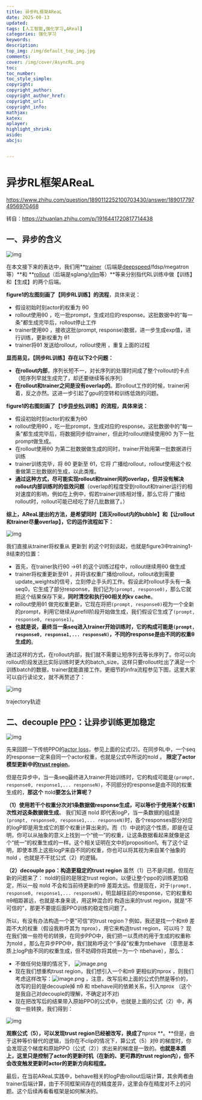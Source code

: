 ```yaml
---
title: 异步RL框架AReaL
date: 2025-08-13
updated:
tags: [人工智能,强化学习,AReal]
categories: 强化学习
keywords:
description:
top_img: /img/default_top_img.jpg
comments:
cover: /img/cover/AsyncRL.png
toc:
toc_number:
toc_style_simple:
copyright:
copyright_author:
copyright_author_href:
copyright_url:
copyright_info:
mathjax:
katex:
aplayer:
highlight_shrink:
aside:
abcjs:


---
```




# 异步RL框架AReaL

https://www.zhihu.com/question/1890112252100703430/answer/1890177974956970468

转自：https://zhuanlan.zhihu.com/p/1916441720817714438

## 一、异步的含义   

![img](https://pic1.zhimg.com/v2-96a90449589588944ea5b44357a05dba_1440w.jpg)


在本文接下来的表达中，我们用**[trainer](https://zhida.zhihu.com/search?content_id=258974672&content_type=Article&match_order=1&q=trainer&zhida_source=entity)（后端是[deepspeed](https://zhida.zhihu.com/search?content_id=258974672&content_type=Article&match_order=1&q=deepspeed&zhida_source=entity)/fdsp/megatron等）**和 **[rollout](https://zhida.zhihu.com/search?content_id=258974672&content_type=Article&match_order=1&q=rollout&zhida_source=entity)（后端是sglang/[vllm](https://zhida.zhihu.com/search?content_id=258974672&content_type=Article&match_order=1&q=vllm&zhida_source=entity)等）**等来分别指代RL训练中做【训练】和【生成】的两个后端。


**figure1的左图刻画了【同步RL训练】的流程**，具体来说：

- 假设初始时刻actor的权重为 θ0
- rollout使用θ0 ，吃一批prompt，生成对应的response。这批数据中的“每一条”都生成完毕后，rollout停止工作
- trainer使用θ0 ，接收这批(prompt, response)数据，进一步生成exp值，进行训练，更新权重为 θ1
- trainer将θ1 发送给rollout，rollout使用 ，重复上面的过程



**显而易见，【同步RL训练】存在以下2个问题：**

- **在rollout内部**，序列长短不一，对长序列的处理时间成了整个rollout的卡点（短序列早就生成完了，却还要继续等长序列）
- **在rollout和trainer之间是没有overlap的**。即rollout工作的时候，trainer闲着，反之亦然。这进一步引起了gpu的空转和训练低效的问题。



**figure1的右图刻画了【1步[异步RL](https://zhida.zhihu.com/search?content_id=258974672&content_type=Article&match_order=1&q=异步RL&zhida_source=entity)训练】的流程，具体来说：**

- 假设初始时刻actor的权重为θ0 
- rollout使用θ0 ，吃一批prompt，生成对应的response。这批数据中的“每一条”都生成完毕后，将数据同步给trainer，但此时rollout继续使用θ0  为下一批prompt做生成。
- 在rollout使用θ0  为第二批数据做生成的同时，trainer开始用第一批数据进行训练
- trainer训练完毕，将 θ0 更新至 θ1，它将 广播给rollout，rollout使用这个权重做第三批数据的生成，以此类推。
- **通过这种方式，尽可能实现rollout和trainer间的overlap，但并没有解决rollout内部训练时的低效问题**（overlap的程度受到rollout和trainer运行的相对速度的影响，例如在上例中，假若trainer训练相对慢，那么它将 广播给rollout时，rollout可能已经吃了好几批数据了。）



**综上，AReaL提出的方法，是希望同时【消灭rollout内的bubble】和【让rollout和trainer尽量overlap】，它的运作流程如下：**



![img](https://pic1.zhimg.com/v2-697765f401401a734bce34338302976c_1440w.jpg)


我们直接从trainer将权重从 更新到 的这个时刻谈起，也就是figure3中training1-8结束的位置：

- 首先，在trainer执行θ0 ->θ1 的这个训练过程中，rollout继续用θ0 做生成
- trainer将权重更新至θ1 ，并将该权重广播给rollout，rollout收到需要update_weights的信号，立刻停止手头的工作。假设此时rollout手头有一条seq0，它生成了部分response，我们记为`(prompt, response0)`，那么它就把这个结果保存下来，**同时清空和执行θ0相关的kv cache**。
- rollout使用θ1 做完权重更新，它现在将把`(prompt, response0)`视为一个全新的prompt，利用它继续从prefill阶段开始做生成，我们假设它生成了`(prompt, response0, response1)`。
- **也就是说，最终当一条seq进入trainer开始训练时，它的构成可能是`(prompt, response0, response1,... responseN)`，不同的response是由不同的权重θ生成的**。



通过这样的方式，在rollout内部，我们就不需要让短序列去等长序列了。你可以向rollout阶段发送比实际训练时更大的batch_size，这样只要rollout吐出了满足一个训练batch的数据，trainer就能直接工作。更细节的infra流程参见下图，这里大家可以自行读论文，就不再赘述了：

![img](https://picx.zhimg.com/v2-d36f4554e901c0fa49914c080606e345_1440w.jpg)

trajectory轨迹

##    二、decouple [PPO](https://zhida.zhihu.com/search?content_id=258974672&content_type=Article&match_order=1&q=PPO&zhida_source=entity)：让异步训练更加稳定 

![img](https://picx.zhimg.com/v2-f89d1fa1cf9ed1a2ccc80733849832d9_1440w.jpg)


先来回顾一下传统PPO的[actor loss](https://zhida.zhihu.com/search?content_id=258974672&content_type=Article&match_order=1&q=actor+loss&zhida_source=entity)，参见上面的公式(2)。在同步RL中，一个seq的response一定来自同一个actor权重，也就是公式中所说的πold 。 **限定了actor模型更新中的[trust region](https://zhida.zhihu.com/search?content_id=258974672&content_type=Article&match_order=1&q=trust+region&zhida_source=entity)**。


但是在异步中，当一条seq最终进入trainer开始训练时，它的构成可能是`(prompt, response0, response1,... responseN)`，不同部分的response是由不同的权重生成的，**那这个** πold**要怎么计算呢？**


**（1）使用若干个权重分次对1条数据做response生成，可以等价于使用某个权重1次性对这条数据做生成**。
我们知道 πold 即代表logP，当一条数据的组成是`(prompt, response0, response1,... responseN)`时，各个responses部分对应的logP即是用生成它的那个权重计算出来的。而（1）中说的这个性质，即是在证明，你可以从抽象的意义上找到一个“统一”的权重，让这条数据看起来就像是这个“统一”的权重生成的一样。这个相关证明在文中的proposition1。有了这个证明，即使本质上这些logP来自不同的权重，你也可以将其视为来自某个抽象的 πold ，也就是不干扰公式（2）的逻辑。


**（2）decouple ppo：构造更稳定的trust region**
虽然（1）已不是问题，但现在新的问题来了：  πold的目的是限定trust region，以便让整个ppo的训练更加稳定，所以一般 πold 不会和当前待更新的πθ 差距太远。但是现在，对于`(prompt, response0, response1,... responseN)`，明显越往前的response，它的权重和 πθ相距甚远，也就是本身来说，用这种混合的 构造出来的trust region，就是“不可信的”，那更不要提后面PPO训练的稳定性问题了。


所以，有没有办法构造一个更“可信”的trust region？例如，我还是找一个和πθ 差距不大的权重（假设我称呼其为 πprox），用它来构造trust region，可以吗？
现在我们做一些符号的转换，在同步PPO中，我们把一以贯终的用于生成的权重称为πold 。那么在异步PPO中，我们就称呼这个“多段”权重为πbehave （意思是本质上logP由不同的权重生成，但不妨碍你将其统一为一个 πbehave），那么：

- 不做任何处理的情况下， ![image.png](https://s2.loli.net/2025/08/13/gJbKpi6Oxs4wEul.png)
- 现在我们想重构trust region，我们想引入一个和πθ 更相似的πprox ，则我们考虑这样改写：![image.png](https://s2.loli.net/2025/08/13/LfYUsHCWQocpAd4.png) ，注意，改写后和上面的公式仍然是等价的，改写的目的是decouple掉 πθ 和 πbehave间的依赖关系，引入πprox （这个是我自己对decouple的理解，不确定对不对)
- 现在把改写后的结果带入原始PPO的公式中，也就是上面的公式（2）中，再做一些转换，我们得到：

![img](https://pic3.zhimg.com/v2-2b7c79931555b1e590cda161f884d4c8_1440w.jpg)




**观察公式（5），可以发现trust region已经被改写，换成了**πprox **。**但是，由于这种等价替代的逻辑，当你在不clip的情况下，算公式（5）对θ 的梯度时，你会发现这个梯度和原始PPO（公式（2））求出来的梯度是一致的。**也就是本质上，这里只是控制了actor的更新时机（在新的、更可靠的trust region内），但不会改变触发更新时actor的更新方向和程度。**


最后，在当前AReaL实践中，behave相关的logP由rollout后端计算，其余两者由trainer后端计算，由于不同框架间存在的精度差异，这里会存在精度对不上的问题。这个后续再看看框架是如何解决的。
